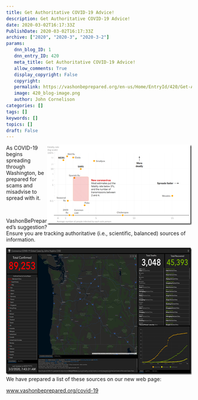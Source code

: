 ```yaml
---
title: Get Authoritative COVID-19 Advice!
description: Get Authoritative COVID-19 Advice!
date: 2020-03-02T16:17:33Z
PublishDate: 2020-03-02T16:17:33Z
archive: ["2020", "2020-3", "2020-3-2"]
params:
   dnn_blog_ID: 1
   dnn_entry_ID: 420
   meta_title: Get Authoritative COVID-19 Advice!
   allow_comments: True
   display_copyright: False
   copyright: 
   permalink: https://vashonbeprepared.org/en-us/Home/EntryId/420/Get-Authoritative-COVID-19-Advice
   image: 420_blog-image.png
   author: John Cornelison
categories: []
tags: []
keywords: []
topics: []
draft: False
---
```


<p><a href="/images/dnnBlog/1/420/Open-Live-Writer-4688b7f2b666_7390-image_2.png"><img width="393" height="218" title="image" align="right" style="float: right; display: inline; background-image: none;" alt="image" src="/images/dnnBlog/1/420/Open-Live-Writer-4688b7f2b666_7390-image_thumb.png" border="0"></a>As COVID-19 begins spreading through Washington, be prepared for scams and misadvise to spread with it. </p><p><br></p><p>VashonBePrepared’s suggestion? Ensure you are tracking authoritative (i.e., scientific, balanced) sources of information.</p><p><a href="/images/dnnBlog/1/420/Open-Live-Writer-4688b7f2b666_7390-image_4.png"><img width="634" height="345" title="image" style="display: inline; background-image: none;" alt="image" src="/images/dnnBlog/1/420/Open-Live-Writer-4688b7f2b666_7390-image_thumb_1.png" border="0"></a>We have prepared a list of these sources on our new web page:</p><p><a href="http://www.vashonbeprepared.org/covid-19">www.vashonbeprepared.org/covid-19</a></p><p><a href="/images/dnnBlog/1/420/Open-Live-Writer-4688b7f2b666_7390-image_2.png"><br></a></p>
